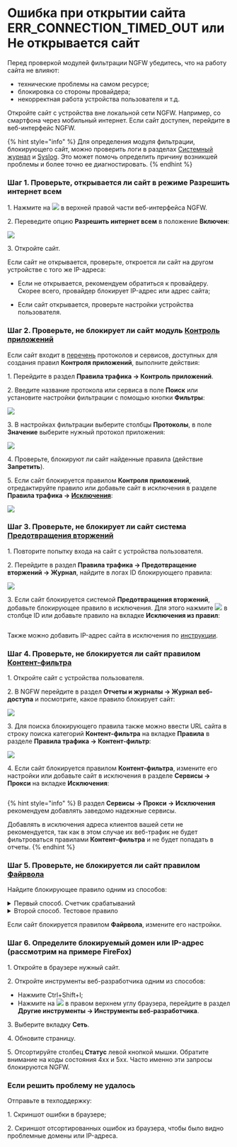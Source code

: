 # Ошибка при открытии сайта ERR\_CONNECTION\_TIMED\_OUT или Не открывается сайт

Перед проверкой модулей фильтрации NGFW убедитесь, что на работу сайта не влияют:
* технические проблемы на самом ресурсе;
* блокировка со стороны провайдера;
* некорректная работа устройства пользователя и т.д.

Откройте сайт с устройства вне локальной сети NGFW. Например, со смартфона через мобильный интернет. Если сайт доступен, перейдите в веб-интерфейс NGFW.

{% hint style="info" %}
Для определения модуля фильтрации, блокирующего сайт, можно проверить логи в разделах [Системный журнал](/settings/reports/logs.md) и [Syslog](/settings/reports/syslog.md). Это может помочь определить причину возникшей проблемы и более точно ее диагностировать.
{% endhint %}

### Шаг 1. Проверьте, открывается ли сайт в режиме **Разрешить интернет всем**

1\. Нажмите на ![](/.gitbook/assets/icon-help.png) в верхней правой части веб-интерфейса NGFW.

2\. Переведите опцию **Разрешить интернет всем** в положение **Включен**:

![](/.gitbook/assets/not-open.gif)

3\. Откройте сайт.

Если сайт не открывается, проверьте, откроется ли сайт на другом устройстве с того же IP-адреса:

* Если не открывается, рекомендуем обратиться к провайдеру. Скорее всего, провайдер блокирует IP-адрес или адрес сайта;

* Если сайт открывается, проверьте настройки устройства пользователя.

### Шаг 2. Проверьте, не блокирует ли сайт модуль [Контроль приложений](/settings/access-rules/application-control.md)

Если сайт входит в [перечень](/settings/access-rules/application-control.md#opisanie-protokolov-i-servisov-dostupnykh-dlya-sozdaniya-pravil) протоколов и сервисов, доступных для создания правил **Контроля приложений**, выполните действия:

1\. Перейдите в раздел **Правила трафика -> Контроль приложений**.

2\. Введите название протокола или сервиса в поле **Поиск** или установите настройки фильтрации с помощью кнопки **Фильтры**:

![](/.gitbook/assets/application-control13.png)

3\. В настройках фильтрации выберите столбцы **Протоколы**, в поле **Значение** выберите нужный протокол приложения:

![](/.gitbook/assets/application-control17.png)

4\. Проверьте, блокируют ли сайт найденные правила (действие **Запретить**).

5\. Если сайт блокируется правилом **Контроля приложений**, отредактируйте правило или добавьте сайт в исключения в разделе **Правила трафика -> [Исключения](/settings/access-rules/ips/user-ip-exceptions.md)**:

![](/.gitbook/assets/exceptions1.png)

### Шаг 3. Проверьте, не блокирует ли сайт система [Предотвращения вторжений](/settings/access-rules/ips/README.md)

1\. Повторите попытку входа на сайт с устройства пользователя.

2\. Перейдите в раздел **Правила трафика -> Предотвращение вторжений -> Журнал**, найдите в логах ID блокирующего правила:

![](/.gitbook/assets/ips10.png)

3\. Если сайт блокируется системой **Предотвращения вторжений**, добавьте блокирующее правило в исключения. Для этого нажмите ![](/.gitbook/assets/icon-lock.png) в столбце ID или добавьте правило на вкладке **Исключения из правил**:

<img src="/.gitbook/assets/ips11.png" alt="" data-size="original">

Также можно добавить IP-адрес сайта в исключения по [инструкции](/settings/access-rules/ips/README.md#kak-isklyuchit-uzel-iz-obrabotki-sistemoi-ids-ips).

### Шаг 4. Проверьте, не блокируется ли сайт правилом [Контент-фильтра](/settings/access-rules/content-filter/README.md)

1\. Откройте сайт с устройства пользователя.

2\. В NGFW перейдите в раздел **Отчеты и журналы -> Журнал веб-доступа** и посмотрите, какое правило блокирует сайт:

![](/.gitbook/assets/web-logs.png)

3\. Для поиска блокирующего правила также можно ввести URL сайта в строку поиска категорий **Контент-фильтра** на вкладке **Правила** в разделе **Правила трафика -> Контент-фильтр**:

![](/.gitbook/assets/content-filter3.gif)

4\. Если сайт блокируется правилом **Контент-фильтра**, измените его настройки или добавьте сайт в исключения в разделе **Сервисы -> Прокси** на вкладке **Исключения**:

<img src="/.gitbook/assets/exclusions1.png" alt="" data-size="original">

{% hint style="info" %}
В раздел **Сервисы -> Прокси -> Исключения** рекомендуем добавлять заведомо надежные сервисы.

Добавлять в исключения адреса клиентов вашей сети не рекомендуется, так как в этом случае их веб-трафик не будет фильтроваться правилами **Контент-фильтра** и не будет попадать в отчеты.
{% endhint %}

### Шаг 5. Проверьте, не блокируется ли сайт правилом [Файрвола](/settings/access-rules/firewall.md)

Найдите блокирующее правило одним из способов:

<details>

<summary>Первый способ. Счетчик срабатываний</summary>

1\. Перейдите в раздел **Правила трафика -> Файрвол -> FORWARD**.

2\. Нажмите на **Отображение данных** и включите **Счетчик срабатываний**:

![](/.gitbook/assets/firewall3.png)

3\. Откройте сайт с устройства пользователя.

4\. Найдите в таблице FORWARD правило с заметным увеличением количества срабатываний.

</details>

<details>

<summary>Второй способ. Тестовое правило</summary>

1\. Перейдите в раздел **Правила трафика -> Файрвол -> FORWARD**.

2\. Создайте тестовое правило, разрешающее любой трафик:

![](/.gitbook/assets/firewall17.png)

3\. Правило добавится в конец таблицы. Поместите созданное правило на одну позицию вверх, нажав на кнопку ![](/.gitbook/assets/icon-up.png).

4\. Откройте сайт с устройства пользователя.

5\. Если сайт не открывается, поднимите тестовое правило на позицию выше и повторно откройте сайт с устройства пользователя. Повторяйте эти действия до тех пор, пока сайт не откроется.

6\. Если сайт открывается, блокирующее правило расположено ниже тестового.

</details>

Если сайт блокируется правилом **Файрвола**, измените его настройки.

### Шаг 6. Определите блокируемый домен или IP-адрес (рассмотрим на примере FireFox)

1\. Откройте в браузере нужный сайт.

2\. Откройте инструменты веб-разработчика одним из способов:

* Нажмите Ctrl+Shift+I;
* Нажмите на ![](/.gitbook/assets/icon-strips.png) в правом верхнем углу браузера, перейдите в раздел **Другие инструменты -> Инструменты веб-разработчика**.

3\. Выберите вкладку **Сеть**.

4\. Обновите страницу.

5\. Отсортируйте столбец **Статус** левой кнопкой мышки. Обратите внимание на коды состояния 4xx и 5хх. Часто именно эти запросы блокируются NGFW.

### Если решить проблему не удалось

Отправьте в техподдержку:

1\. Скриншот ошибки в браузере;

2\. Скриншот отсортированных ошибок из браузера, чтобы было видно проблемные домены или IP-адреса.
